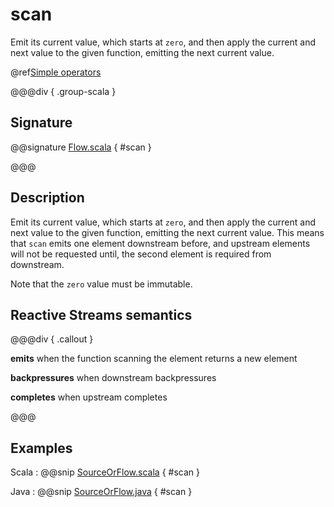 # scan

Emit its current value, which starts at `zero`, and then apply the current and next value to the given function, emitting the next current value.

@ref[Simple operators](../index.md#simple-operators)

@@@div { .group-scala }

## Signature

@@signature [Flow.scala](/akka-stream/src/main/scala/akka/stream/scaladsl/Flow.scala) { #scan }

@@@

## Description

Emit its current value, which starts at `zero`, and then apply the current and next value to the given function,
emitting the next current value. This means that `scan` emits one element downstream before, and upstream elements
will not be requested until, the second element is required from downstream.

Note that the `zero` value must be immutable.

## Reactive Streams semantics

@@@div { .callout }

**emits** when the function scanning the element returns a new element

**backpressures** when downstream backpressures

**completes** when upstream completes

@@@

## Examples

Scala
:  @@snip [SourceOrFlow.scala](/akka-docs/src/test/scala/docs/stream/operators/sourceorflow/Scan.scala) { #scan }

Java
:  @@snip [SourceOrFlow.java](/akka-docs/src/test/java/jdocs/stream/operators/SourceOrFlow.java) { #scan }
